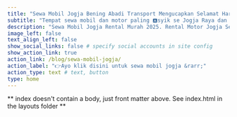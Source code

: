 ```yaml
---
title: "Sewa Mobil Jogja Bening Abadi Transport Mengucapkan Selamat Hari Natal 🎄 Dan Tahun Baru 2025 🥳!!"
subtitle: "Tempat sewa mobil dan motor paling 🅰️syik se Jogja Raya dan sekitarnya dengan harga terjangkau, Sewa Mobil Jogja Mulai 250k/Hari | Sewa Motor Mulai 70k/Hari | Penginapan Mulai 175k/Malam, dengan cabang di Stasiun Lempuyangan d🅰️n UMY Gamping Yogyakarta🚧 🚧"
description: "Sewa Mobil Jogja Rental Murah 2025. Rental Motor Jogja Sewa Murah dan Penginapan Murah Jogja. W🅰️ 0818-267-443. Lokasi dekat UGM UNY Samirono, UMY Gamping, dan Stasiun Lempuyangan Jogja... SELAMAT HARI NATAL UNTUK YANG MERAYAKAN 🧑‍🎄🎄 DAN SELAMAT TAHUN BARU UNTUK SEMUANYA ARGGHHHH🥳🎉🤩!!!!🎉 MARI LIBURAN DI JOGJA PAKE 🛵🚗 PLAT 🆎YEAHHH🕺!!!"
image_left: false
text_align_left: false
show_social_links: false # specify social accounts in site config
show_action_link: true
action_link: /blog/sewa-mobil-jogja/
action_label: "👉Ayo klik disini untuk sewa mobil jogja &rarr;"
action_type: text # text, button
type: home
---
```


** index doesn't contain a body, just front matter above.
See index.html in the layouts folder **
